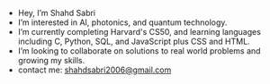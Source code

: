 - Hey, I’m Shahd Sabri
-  I’m interested in AI, photonics, and quantum technology.
-  I’m currently completing Harvard's CS50, and learning languages including C, Python, SQL, and JavaScript plus CSS and HTML.
-  I’m looking to collaborate on solutions to real world problems and growing my skills.
-  contact me: shahdsabri2006@gmail.com

<!---
ShahdSabri/ShahdSabri is a ✨ special ✨ repository because its `README.md` (this file) appears on your GitHub profile.
You can click the Preview link to take a look at your changes.
--->
